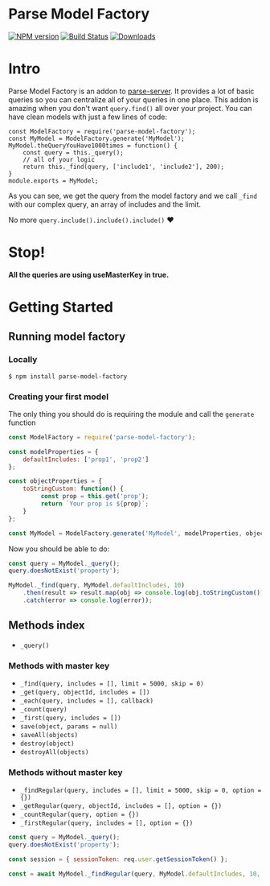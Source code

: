 # Parse Model Factory

[![NPM version][npm-image]][npm-url] [![Build Status][travis-image]][travis-url] [![Downloads][downloads-image]][npm-url]

# Intro
Parse Model Factory is an addon to [parse-server](https://www.npmjs.com/package/parse-server). It provides a lot of basic queries so you can centralize all of your queries in one place. 
This addon is amazing when you don't want `query.find()` all over your project.
You can have clean models with just a few lines of code:

```
const ModelFactory = require('parse-model-factory');
const MyModel = ModelFactory.generate('MyModel');
MyModel.theQueryYouHave1000times = function() {
    const query = this._query();
    // all of your logic
    return this._find(query, ['include1', 'include2'], 200);
}
module.exports = MyModel;
```

As you can see, we get the query from the model factory and we call `_find` with our complex query, an array of includes  and the limit.

No more `query.include().include().include()` :heart:

# Stop!

 **All the queries are using useMasterKey in true.**

# Getting Started


## Running model factory

### Locally
```
$ npm install parse-model-factory
```

### Creating your first model


The only thing you should do is requiring the module and call the `generate` function

```js
const ModelFactory = require('parse-model-factory');

const modelProperties = {
    defaultIncludes: ['prop1', 'prop2']
};

const objectProperties = {
    toStringCustom: function() {
 	     const prop = this.get('prop');
 	     return `Your prop is ${prop}`;
    }
};

const MyModel = ModelFactory.generate('MyModel', modelProperties, objectProperties);

```

Now you should be able to do:

```js
const query = MyModel._query();
query.doesNotExist('property');

MyModel._find(query, MyModel.defaultIncludes, 10)
    .then(result => result.map(obj => console.log(obj.toStringCustom())))
    .catch(error => console.log(error));
```

## Methods index

* `_query()`


### Methods with master key
* `_find(query, includes = [], limit = 5000, skip = 0)`
* `_get(query, objectId, includes = [])`
* `_each(query, includes = [], callback)`
* `_count(query)`
* `_first(query, includes = [])`
* `save(object, params = null)`
* `saveAll(objects)`
* `destroy(object)`
* `destroyAll(objects)`

### Methods without master key
* `_findRegular(query, includes = [], limit = 5000, skip = 0, option = {})`
* `_getRegular(query, objectId, includes = [], option = {})`
* `_countRegular(query, option = {})`
* `_firstRegular(query, includes = [], option = {})`


```js
const query = MyModel._query();
query.doesNotExist('property');

const session = { sessionToken: req.user.getSessionToken() };

const = await MyModel._findRegular(query, MyModel.defaultIncludes, 10, 10, session);

```

[downloads-image]: https://img.shields.io/npm/dt/parse-model-factory.svg

[npm-url]: https://www.npmjs.com/package/parse-model-factory
[npm-image]: http://img.shields.io/npm/v/parse-model-factory.svg

[travis-url]: https://travis-ci.org/Fedeorlandau/parse-model-factory
[travis-image]: https://travis-ci.org/Fedeorlandau/parse-model-factory.svg

